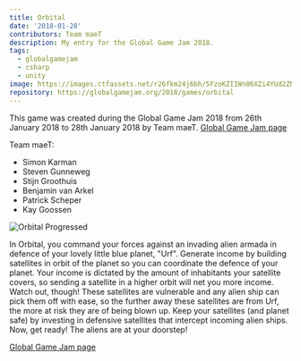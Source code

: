 ```yaml
---
title: Orbital
date: '2018-01-28'
contributors: Team maeT
description: My entry for the Global Game Jam 2018.
tags:
  - globalgamejam
  - csharp
  - unity
image: https://images.ctfassets.net/r26fkm24j6bh/5FzoKZIIWn06XZi4YUd2ZM/6bfef1c6287447ccee7d5be4e59c112e/orbital.png
repository: https://globalgamejam.org/2018/games/orbital
---
```


This game was created during the Global Game Jam 2018 from 26th January 2018 to 28th January 2018 by Team maeT.
[Global Game Jam page](https://globalgamejam.org/2018/games/orbital)

Team maeT:
- Simon Karman
- Steven Gunneweg
- Stijn Groothuis
- Benjamin van Arkel
- Patrick Scheper
- Kay Goossen

![Orbital Progressed](//images.ctfassets.net/r26fkm24j6bh/6gpu29oREcF25aWuYxj6j4/15c4130b85a8d979cf359ceb8d9e15bf/orbital_progress.png)

In Orbital, you command your forces against an invading alien armada in defence of your lovely little blue planet, "Urf". Generate income by building satellites in orbit of the planet so you can coordinate the defence of your planet. Your income is dictated by the amount of inhabitants your satellite covers, so sending a satellite in a higher orbit will net you more income. Watch out, though! These satellites are vulnerable and any alien ship can pick them off with ease, so the further away these satellites are from Urf, the more at risk they are of being blown up. Keep your satellites (and planet safe) by investing in defensive satellites that intercept incoming alien ships. Now, get ready! The aliens are at your doorstep!

[Global Game Jam page](https://globalgamejam.org/2018/games/orbital)
